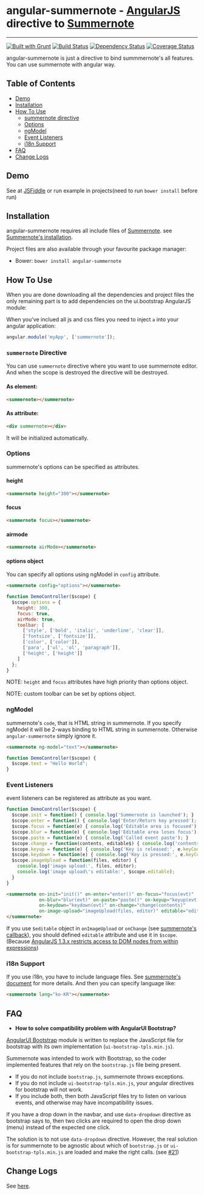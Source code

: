 # angular-summernote - [AngularJS](http://angularjs.org/) directive to [Summernote](http://hackerwins.github.io/summernote/)

***

[![Built with Grunt](https://cdn.gruntjs.com/builtwith.png)](http://gruntjs.com/)
[![Build Status](https://travis-ci.org/summernote/angular-summernote.png?branch=master)](https://travis-ci.org/summernote/angular-summernote)
[![Dependency Status](https://gemnasium.com/outsideris/angular-summernote.png)](https://gemnasium.com/outsideris/angular-summernote)
[![Coverage Status](https://coveralls.io/repos/outsideris/angular-summernote/badge.png)](https://coveralls.io/r/outsideris/angular-summernote)

angular-summernote is just a directive to bind summmernote's all features.
You can use summernote with angular way.

## Table of Contents

- [Demo](#demo)
- [Installation](#Installation)
- [How To Use](#how-to-use)
    - [summernote directive](summernote-directive)
    - [Options](#options)
    - [ngModel](#ngmodel)
    - [Event Listeners](#event-listeners)
    - [i18n Support](#i18n-support)
- [FAQ](#faq)
- [Change Logs](#change-logs)

## Demo

See at [JSFiddle](http://jsfiddle.net/outsider/n8dt4/102/embedded/result%2Chtml%2Cjs%2Ccss/)
or run example in projects(need to run `bower install` before run)

## Installation

angular-summernote requires all include files of [Summernote](http://hackerwins.github.io/summernote/).
see [Summernote's installation](http://hackerwins.github.io/summernote/features.html#installation).

Project files are also available through your favourite package manager:

* Bower: `bower install angular-summernote`

## How To Use

When you are done downloading all the dependencies and project files the only remaining part is to add dependencies on the ui.bootstrap AngularJS module:

When you've inclued all js and css files you need to inject `a` into your angular application:

```javascript
angular.module('myApp', ['summernote']);
```

### `summernote` Directive

You can use `summernote` directive where you want to use summernote editor.
And when the scope is destroyed the directive will be destroyed.

#### As element:

```html
<summernote></summernote>
```
#### As attribute:

```html
<div summernote></div>
```

It will be initialized automatically.

### Options

summernote's options can be specified as attributes.

#### height

```html
<summernote height="300"></summernote>
```

#### focus

```html
<summernote focus></summernote>
```

#### airmode
```html
<summernote airMode></summernote>
```

#### options object

You can specify all options using ngModel in `config` attribute.

```html
<summernote config="options"></summernote>
```

```javascript
function DemoController($scope) {
  $scope.options = {
    height: 300,
    focus: true,
    airMode: true,
    toolbar: [
      ['style', ['bold', 'italic', 'underline', 'clear']],
      ['fontsize', ['fontsize']],
      ['color', ['color']],
      ['para', ['ul', 'ol', 'paragraph']],
      ['height', ['height']]
    ]
  };
}
```

NOTE: `height` and `focus` attributes have high priority than options object.

NOTE: custom toolbar can be set by options object.

### ngModel

summernote's `code`, that is HTML string in summernote.
If you specify ngModel it will be 2-ways binding
to HTML string in summernote. Otherwise `angular-summernote` simply ignore it.

```html
<summernote ng-model="text"></summernote>
```

```javascript
function DemoController($scope) {
  $scope.text = "Hello World";
}
```

### Event Listeners

event listeners can be registered as attribute as you want.

```javascript
function DemoController($scope) {
  $scope.init = function() { console.log('Summernote is launched'); }
  $scope.enter = function() { console.log('Enter/Return key pressed'); }
  $scope.focus = function(e) { console.log('Editable area is focused'); }
  $scope.blur = function(e) { console.log('Editable area loses focus'); }
  $scope.paste = function(e) { console.log('Called event paste'); }
  $scope.change = function(contents, editable$) { console.log('contents are changed:', contents, $scope.editable); };
  $scope.keyup = function(e) { console.log('Key is released:', e.keyCode); }
  $scope.keydown = function(e) { console.log('Key is pressed:', e.keyCode); }
  $scope.imageUpload = function(files, editor) {
    console.log('image upload:', files, editor);
    console.log('image upload\'s editable:', $scope.editable);
  }
}
```

```html
<summernote on-init="init()" on-enter="enter()" on-focus="focus(evt)"
            on-blur="blur(evt)" on-paste="paste()" on-keyup="keyup(evt)"
            on-keydown="keydown(evt)" on-change="change(contents)"
            on-image-upload="imageUpload(files, editor)" editable="editable">
</summernote>
```

If you use `$editable` object in `onImageUpload` or `onChange`
(see [summernote's callback](http://hackerwins.github.io/summernote/features.html#callbacks)),
you should defined `editable` attribute and use it in `$scope`.
(Because [AngularJS 1.3.x restricts access to DOM nodes from within expressions](https://docs.angularjs.org/error/$parse/isecdom))

### i18n Support

If you use i18n, you have to include language files.
See [summernote's document](http://hackerwins.github.io/summernote/features.html#i18n)
for more details.
And then you can specify language like:

```html
<summernote lang="ko-KR"></summernote>
```

## FAQ

- __How to solve compatibility problem with AngularUI Bootstrap?__

[AngularUI Bootstrap](http://angular-ui.github.io/bootstrap/) module is
written to replace the JavaScript file for bootstrap with its own
implementation (`ui-bootstrap-tpls.min.js`).

Summernote was intended to work with Bootstrap, so the coder implemented
features that rely on the `bootstrap.js` file being present.

* If you do not include `bootstrap.js`, summernote throws exceptions.
* If you do not include `ui-bootstrap-tpls.min.js`, your angular directives
  for bootstrap will not work.
* If you include both, then both JavaScript files try to listen on various
  events, and otherwise may have incompatibility issues.

If you have a drop down in the navbar, and use `data-dropdown` directive
as bootstrap says to, then two clicks are required to open
the drop down (menu) instead of the expected one click.

The solution is to not use `data-dropdown` directive. However, the
real solution is for summernote to be agnostic about which of
`bootstrap.js` or `ui-bootstrap-tpls.min.js` are loaded and make the right calls.
(see [#21](https://github.com/summernote/angular-summernote/issues/21))

## Change Logs

See [here](https://github.com/summernote/angular-summernote/blob/master/CHANGELOG.md).
